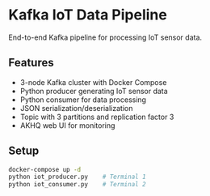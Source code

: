 # Kafka IoT Data Pipeline

End-to-end Kafka pipeline for processing IoT sensor data.

## Features
- 3-node Kafka cluster with Docker Compose
- Python producer generating IoT sensor data
- Python consumer for data processing  
- JSON serialization/deserialization
- Topic with 3 partitions and replication factor 3
- AKHQ web UI for monitoring

## Setup
```bash
docker-compose up -d
python iot_producer.py    # Terminal 1
python iot_consumer.py    # Terminal 2
